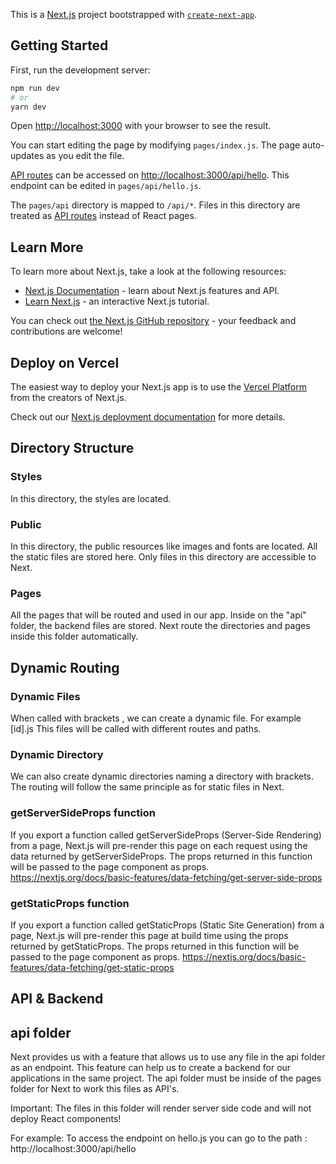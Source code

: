 This is a [Next.js](https://nextjs.org/) project bootstrapped with [`create-next-app`](https://github.com/vercel/next.js/tree/canary/packages/create-next-app).

## Getting Started

First, run the development server:

```bash
npm run dev
# or
yarn dev
```

Open [http://localhost:3000](http://localhost:3000) with your browser to see the result.

You can start editing the page by modifying `pages/index.js`. The page auto-updates as you edit the file.

[API routes](https://nextjs.org/docs/api-routes/introduction) can be accessed on [http://localhost:3000/api/hello](http://localhost:3000/api/hello). This endpoint can be edited in `pages/api/hello.js`.

The `pages/api` directory is mapped to `/api/*`. Files in this directory are treated as [API routes](https://nextjs.org/docs/api-routes/introduction) instead of React pages.

## Learn More

To learn more about Next.js, take a look at the following resources:

- [Next.js Documentation](https://nextjs.org/docs) - learn about Next.js features and API.
- [Learn Next.js](https://nextjs.org/learn) - an interactive Next.js tutorial.

You can check out [the Next.js GitHub repository](https://github.com/vercel/next.js/) - your feedback and contributions are welcome!

## Deploy on Vercel

The easiest way to deploy your Next.js app is to use the [Vercel Platform](https://vercel.com/new?utm_medium=default-template&filter=next.js&utm_source=create-next-app&utm_campaign=create-next-app-readme) from the creators of Next.js.

Check out our [Next.js deployment documentation](https://nextjs.org/docs/deployment) for more details.


## Directory Structure

### Styles
In this directory, the styles are located.

### Public
In this directory, the public resources like images and fonts are located. All the static files are stored here.
Only files in this directory are accessible to Next.

### Pages
All the pages that will be routed and used in our app. Inside on the "api" folder, the backend files are stored.
Next route the directories and pages inside this folder automatically.


## Dynamic Routing

### Dynamic Files
When called with brackets , we can create a dynamic file. For example [id].js
This files will be called with different routes and paths.

### Dynamic Directory
We can also create dynamic directories naming a directory with brackets. The routing will follow the same principle as for static files in Next.

### getServerSideProps function
If you export a function called getServerSideProps (Server-Side Rendering) from a page, Next.js will pre-render this page on each request using the data returned by getServerSideProps.
The props returned in this function will be passed to the page component as props.
https://nextjs.org/docs/basic-features/data-fetching/get-server-side-props

### getStaticProps function
If you export a function called getStaticProps (Static Site Generation) from a page, Next.js will pre-render this page at build time using the props returned by getStaticProps.
The props returned in this function will be passed to the page component as props.
https://nextjs.org/docs/basic-features/data-fetching/get-static-props

## API & Backend

## api folder
Next provides us with a feature that allows us to use any file in the api folder as an endpoint.
This feature can help us to create a backend for our applications in the same project. The api folder must be inside of the pages folder for Next to work this files as API's.

Important:
The files in this folder will render server side code and will not deploy React components!

For example:
To access the endpoint on hello.js you can go to the path : http://localhost:3000/api/hello